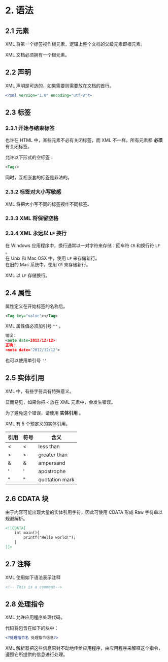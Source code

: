 # 2. 语法

## 2.1 元素

XML 将第一个标签视作根元素，逻辑上整个文档的父级元素即根元素。

XML 文档必须拥有一个根元素。

## 2.2 声明

XML 声明是可选的，如果需要则需要放在文档的首行。

```XML
<?xml version="1.0" encoding="utf-8"?>
```

## 2.3 标签

### 2.3.1 开始与结束标签

也许在 HTML 中，某些元素不必有关闭标签，而 XML 不一样，所有元素都 **必须** 有关闭标签。

允许以下形式的空标签：

```xml
<Tag/>
```

同时，互相嵌套的标签是非法的。

### 2.3.2 标签对大小写敏感

XML 将把大小写不同的标签视作不同标签。

### 2.3.3 XML 将保留空格

### 2.3.4 XML 永远以 `LF` 换行

在 Windows 应用程序中，换行通常以一对字符来存储：回车符 `CR` 和换行符 `LF` 。  
在 Unix 和 Mac OSX 中，使用 `LF` 来存储新行。  
在旧的 Mac 系统中，使用 `CR` 来存储新行。

XML 以 `LF` 存储换行。

## 2.4 属性

属性定义在开始标签的名称后。

```xml
<Tag key="value"></Tag>
```

XML 属性值必须加引号 `""` 。

```xml
错误：
<note date=2012/12/12>
正确：
<note date="2012/12/12">
```

也可以使用单引号 `''`

## 2.5 实体引用

XML 中，有些字符具有特殊意义。

显而易见，如果你把 `<` 放在 XML 元素中，会发生错误。

为了避免这个错误，请使用 **实体引用** 。

XML 有 5 个预定义的实体引用。

| 引用   | 符号 | 含义           |
| ------ | ---- | -------------- |
| &lt;   | <    | less than      |
| &gt;   | >    | greater than   |
| &amp;  | &    | ampersand      |
| &apos; | '    | apostrophe     |
| &quot; | "    | quotation mark |

## 2.6 CDATA 块

由于内容可能出现大量的实体引用字符，因此可使用 CDATA 形成 Raw 字符串以规避解析。

```xml
<![CDATA[
    int main(){
        printf("Hello world!");
    }
]]>
```

## 2.7 注释

XML 使用如下语法表示注释

```XML
<!-- This is a comment-->
```

## 2.8 处理指令

XML 允许应用程序处理代码。

代码将包含在如下的块中：

```xml
<?处理指令名 处理指令信息?>
```

XML 解析器把这些信息原封不动地传给应用程序，由应用程序来解释这个指令，遵照它所提供的信息进行处理。

